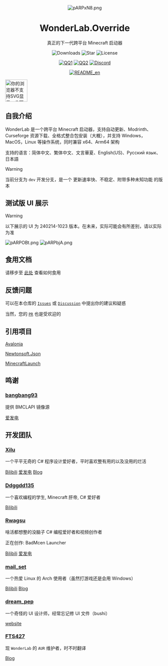<p align="center">
<img src="https://s21.ax1x.com/2024/11/17/pARPxN8.png" alt="pARPxN8.png" border="0" />
</p>

<div align="center">

# WonderLab.Override

真正的下一代跨平台 Minecraft 启动器

![Downloads](https://img.shields.io/github/downloads/Lunova-Studio/WonderLab.Override/total?logo=github&label=%E4%B8%8B%E8%BD%BD%E9%87%8F&style=for-the-badge&color=44cc11)
![Star](https://img.shields.io/github/stars/Lunova-Studio/WonderLab.Override?logo=github&label=Star&style=for-the-badge)
![License](https://img.shields.io/github/license/Lunova-Studio/WonderLab.Override?logo=github&label=开源协议&style=for-the-badge&color=ff7a35)

[![QQ1](https://img.shields.io/badge/一群-722391932-81A1C1.svg?style=for-the-badge&logo=QQ&logoColor=white)](https://jq.qq.com/?_wv=1027&k=kU7khFu6)
[![QQ2](https://img.shields.io/badge/二群-789238146-81A1C1.svg?style=for-the-badge&logo=QQ&logoColor=white)](http://qm.qq.com/cgi-bin/qm/qr?_wv=1027&k=vxXeM940Sa8EPK0ddxDr7J-7RCxkConY&authKey=NlLAobL2hA0y5SqUgYwycJpnXsN%2F%2BGpCqqt2V%2BuiUgx%2B%2Fy8cFbvKk%2FnRg1Ezql9y&noverify=0&group_code=789238146)
[![Discord](https://img.shields.io/badge/Discord-4169E1?style=for-the-badge&logo=Discord&logoColor=white)](https://discord.gg/YQ62mn5d)

[![README_en](https://img.shields.io/badge/English-4169E1?style=for-the-badge&logoColor=white)](/README_en.md)

</div>

<img src="https://file.lingke.ink/mcda/project.webp" alt="你的浏览器不支持SVG显示，此项目为 MCDA 认证优秀项目，请前往 mcdalliance.cn" height="70">

## 自我介绍

WonderLab 是一个跨平台 Minecraft 启动器，支持自动更新、Modrinth、Curseforge 资源下载、全格式整合包安装（大概），并支持 Windows，MacOS，Linux 等操作系统，同时兼容 x64、Arm64 架构

支持的语言：简体中文、繁体中文、文言華夏、English(US)、Русский язык、日本語

> [!WARNING]
>
> 当前分支为 `dev` 开发分支，是一个 更新速率快、不稳定、附带多种未知功能 的版本

## 测试版 UI 展示

> [!WARNING]
>
> 以下展示的 UI 为 240214-1023 版本。在未来，实际可能会有所差别，请以实际为准

<img src="https://s21.ax1x.com/2024/11/17/pARPOBt.md.png" alt="pARPOBt.png" border="0" />

<img src="https://s21.ax1x.com/2024/11/17/pARPbjA.png" alt="pARPbjA.png" border="0" />

## 食用文档

请移步至 [此处](https://docs.lunova.studio/docs/WonderLab) 查看如何食用

## 反馈问题

可以在本仓库的 [`Issues`](https://github.com/Lunova-Studio/WonderLab.Override/issues) 或 [`Discussion`](https://github.com/Lunova-Studio/WonderLab.Override/discussions) 中提出你的建议和疑惑

当然，您的 [`PR`](https://github.com/Lunova-Studio/WonderLab.Override/pulls) 也是受欢迎的

## 引用项目

[Avalonia](https://github.com/AvaloniaUI/Avalonia)

[Newtonsoft.Json](https://github.com/JamesNK/Newtonsoft.Json)

[MinecraftLaunch](https://github.com/Lunova-Studio/MinecraftLaunch)

## 鸣谢

### [bangbang93](https://github.com/bangbang93)

提供 BMCLAPI 镜像源

[爱发电](https://afdian.net/a/bangbang93)

## 开发团队

### [Xilu](https://github.com/YangSpring114)

一个平平无奇的 C# 程序设计爱好者，平时喜欢整有用的以及没用的烂活

[Bilibili](https://space.bilibili.com/1098028524)
[爱发电](https://afdian.net/a/WonderLab)
[Blog](https://baka_hs.gitee.io/xilu-baka)

### [Ddggdd135](https://github.com/JWJUN233233)

一个喜欢编程的学生, Minecraft 肝帝, C# 爱好者

[Bilibili](https://space.bilibili.com/1049351987)

### [Rwagsu](https://github.com/Rwagsu)

啥活都想整的没脑子 C# 编程爱好者和视频创作者

正在创作: BadMcen Launcher

[Bilibili](https://space.bilibili.com/2123349162)
[爱发电](https://afdian.net/a/Starcloudsea)

### [mail_set](https://github.com/mailset)

一个热爱 Linux 的 Arch 使用者（虽然打游戏还是会用 Windows）

[Bilibili](https://space.bilibili.com/435654748)
[Blog](https://blogs.mailset.top)

### [dream_pep](https://github.com/dream0090)

一个奇怪的 UI 设计师，经常忘记修 UI 文件（bushi）

[website](https://serverhub.cc)

### [FTS427](https://github.com/FTS427)

现 `WonderLab` 的 `AUR` 维护者，时不时翻译

[Blog](https://www.fts427.top/)
